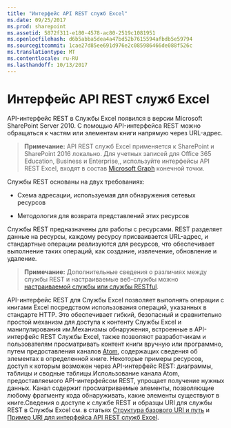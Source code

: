 ```yaml
---
title: "Интерфейс API REST служб Excel"
ms.date: 09/25/2017
ms.prod: sharepoint
ms.assetid: 5872f311-e180-4578-ac80-2519c1081951
ms.openlocfilehash: d6b5abba5dea4a47bd52b7615594afbdb5e59794
ms.sourcegitcommit: 1cae27d85ee691d976e2c085986466de088f526c
ms.translationtype: MT
ms.contentlocale: ru-RU
ms.lasthandoff: 10/13/2017
---
```

# <a name="excel-services-rest-api-overview"></a>Интерфейс API REST служб Excel

API-интерфейс REST в Службы Excel появился в версии Microsoft SharePoint Server 2010. С помощью API-интерфейса REST можно обращаться к частям или элементам книги напрямую через URL-адрес.
  
    
    


> **Примечание:** API REST служб Excel применяется к SharePoint и SharePoint 2016 локально. Для учетных записей для Office 365 Education, Business и Enterprise,, используйте интерфейсы API REST Excel, входят в состав [Microsoft Graph](http://graph.microsoft.io/en-us/docs/api-reference/v1.0/resources/excel) конечной точки.
  
    
    


Службы REST основаны на двух требованиях:
  
    
    


- Схема адресации, используемая для обнаружения сетевых ресурсов
    
  
- Методология для возврата представлений этих ресурсов
    
  
Службы REST предназначены для работы с ресурсами. REST разделяет данные на ресурсы, каждому ресурсу присваивается URL-адрес, и стандартные операции реализуются для ресурсов, что обеспечивает выполнение таких операций, как создание, извлечение, обновление и удаление. 
> **Примечание:** Дополнительные сведения о различиях между службы REST и настраиваемые веб-службы можно [настраиваемой службы или службы RESTful](http://msdn.microsoft.com/en-us/magazine/dd882522.aspx). 
  
    
    

API-интерфейс REST для Службы Excel позволяет выполнять операции с книгами Excel посредством использования операций, указанных в стандарте HTTP. Это обеспечивает гибкий, безопасный и сравнительно простой механизм для доступа к контенту Службы Excel и манипулирования им.Механизмы обнаружения, встроенные в API-интерфейс REST Службы Excel, также позволяют разработчикам и пользователям просматривать контент книги вручную или программно, путем предоставления каналов  [Atom](http://tools.ietf.org/html/rfc4287), содержащих сведения об элементах в определенной книге. Некоторые примеры ресурсов, доступ к которым возможен через API-интерфейс REST: диаграммы, таблицы и сводные таблицы.Использование канала Atom, предоставляемого API-интерфейсом REST, упрощает получение нужных данных. Канал содержит просматриваемые элементы, позволяющие любому фрагменту кода обнаруживать, какие элементы существуют в книге.Сведения о доступе к службе REST и образцы URI для службы REST в Службы Excel см. в статьях  [Структура базового URI и путь](basic-uri-structure-and-path.md) и [Пример URI для интерфейса API REST служб Excel](sample-uri-for-excel-services-rest-api.md).
